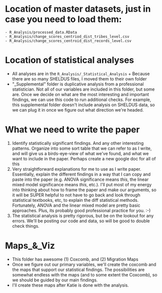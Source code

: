 # Location of master datasets, just in case you need to load them:
    - R_Analysis/processed_data.RData
    - R_Analysis/change_scores_centriod_dist_tribes_level.csv
    - R_Analysis/change_scores_centroid_dist_records_level.csv

# Location of statistical analyses
 - All analyses are in the `R_Analysis/_Statistical_Analysis`
        + Because there are so many SHELDUS files, I moved them to their own folder
 - "_Supplemental" folder is duplicative analysis from a professional statistician. Not all of our variables are included in this folder, but some are. Once we decide on what are the most interesting and important findings, we can use this code to run additional checks. For example, this supplemental folder doesn't include analysis on SHELDUS data, so we can plug it in once we figure out what direction we're headed. 

# What we need to write the paper
 1. Identify statistically significant findings. And any other interesting patterns. Organize into some sort table that we can refer to as I write, and will give us a birds-eye-view of what we've found, and what we want to include in the paper. Perhaps create a new google doc for all of this
 2. Very straightforward explanations for me to use as I write paper. Essentially, explain the different findings in a way that I can copy and paste into the paper (e.g. ANOVA significance means *this*, the linear mixed model significance means *this*, etc.). I'll put most of my energy into thinking about how to frame the paper and make our arguments, so it will be SUPER helpful to not have to go back and look through statistical textbooks, etc, to explain the diff statistical methods. Fortunately, ANOVA and the linear mixed model are pretty basic approaches. Plus, its probably good professional practice for you. :-)
 3. The statistical analysis is pretty rigorous, but be on the lookout for any errors. We'll be posting our code and data, so will be good to double check things. 

# Maps_&_Viz
 - This folder has awesome (1) Coxcomb, and (2) Migration Maps
 - Once we figure out our primary variables, we'll create the coxcomb and the maps that support our statistical findings. The possibilities are somewhat endless with the maps (and to some extent the Coxcomb), so we should be guided by our main findings. 
 - I'll create these maps after Katie is done with the analysis.

